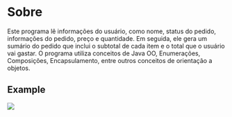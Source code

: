 <h1>Sobre</h1>
Este programa lê informações do usuário, como nome, status do pedido, informações do pedido, preço e quantidade. Em seguida, ele gera um sumário do pedido que inclui o subtotal de cada item e o total que o usuário vai gastar. O programa utiliza conceitos de Java OO, Enumerações, Composições, Encapsulamento, entre outros conceitos de orientação a objetos.

<h2>Example</h2>

<img src="https://github.com/Kaique-Parente/OrderSumarry/assets/81454096/660fb929-f872-4fb1-8e71-c601b5f40f4e">
